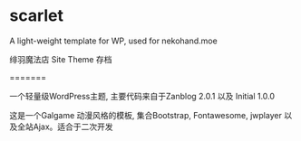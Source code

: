 scarlet
=======

A light-weight template for WP, used for nekohand.moe

绯羽魔法店 Site Theme 存档


=======

一个轻量级WordPress主题, 主要代码来自于Zanblog 2.0.1 以及 Initial 1.0.0

这是一个Galgame 动漫风格的模板, 集合Bootstrap, Fontawesome, jwplayer 以及全站Ajax。适合于二次开发




